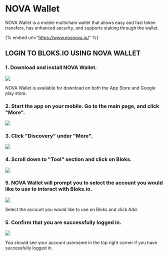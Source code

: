 # NOVA Wallet

NOVA Wallet is a mobile multichain wallet that allows easy and fast token transfers, has enhanced security, and supports staking through the wallet. 

{% embed url="https://www.eosnova.io/" %}

## LOGIN TO BLOKS.IO USING NOVA WALLET

### 1. Download and install NOVA Wallet.

![](../../.gitbook/assets/image%20%2810%29.png)

NOVA Wallet is available for download on both the App Store and Google play store.

### 2. Start the app on your mobile. Go to the main page, and click "More".

![](../../.gitbook/assets/image%20%28229%29.png)

### 3. Click "Discovery" under "More".

![](../../.gitbook/assets/image%20%2839%29.png)

### 4. Scroll down to "Tool" section and click on Bloks.

![](../../.gitbook/assets/image%20%28222%29.png)

### 5. NOVA Wallet will prompt you to select the account you would like to use to interact with Bloks.io.

![](../../.gitbook/assets/image%20%2826%29.png)

Select the account you would like to use on Bloks and click Add.

### 5. Confirm that you are successfully logged in.

![](../../.gitbook/assets/image%20%28254%29.png)

You should see your account username in the top right corner if you have successfully logged in.

